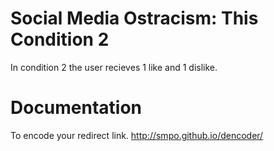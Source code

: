 Social Media Ostracism: This Condition 2
===========

In condition 2 the user recieves 1 like and 1 dislike.

Documentation
===========

To encode your redirect link.
http://smpo.github.io/dencoder/
